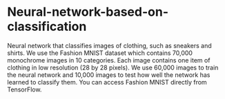 # Neural-network-based-on-classification
Neural network that classifies images of clothing, such as sneakers and shirts. We use the Fashion MNIST dataset which contains 70,000 monochrome images in 10 categories. Each image contains one item of clothing in low resolution (28 by 28 pixels). We use 60,000 images to train the neural network and 10,000 images to test how well the network has learned to classify them. You can access Fashion MNIST directly from TensorFlow.
